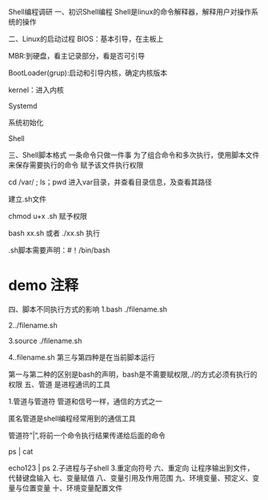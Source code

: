 Shell编程调研
一、初识Shell编程
Shell是linux的命令解释器，解释用户对操作系统的操作

二、Linux的启动过程
  BIOS：基本引导，在主板上
  
  MBR:到硬盘，看主记录部分，看是否可引导
  
  BootLoader(grup):启动和引导内核，确定内核版本
  
  kernel：进入内核
  
  Systemd

  系统初始化

  Shell

三、Shell脚本格式
一条命令只做一件事
为了组合命令和多次执行，使用脚本文件来保存需要执行的命令
赋予该文件执行权限

cd  /var/ ; ls；pwd 进入var目录，并查看目录信息，及查看其路径

建立.sh文件

chmod u+x .sh  赋予权限

bash  xx.sh  或者 ./xx.sh 执行

.sh脚本需要声明：#！/bin/bash

# demo 注释

四、脚本不同执行方式的影响
1.bash ./filename.sh

2../filename.sh

3.source ./filename.sh

4..filename.sh
第三与第四种是在当前脚本运行

第一与第二种的区别是bash的声明，bash是不需要赋权限,./的方式必须有执行的权限
五、管道
是进程通讯的工具

1.管道与管道符
管道和信号一样，通信的方式之一

匿名管道是shell编程经常用到的通信工具

管道符”|”,将前一个命令执行结果传递给后面的命令

ps | cat 

echo123 | ps 
2.子进程与子shell
3.重定向符号
六、重定向
让程序输出到文件，代替键盘输入
七、变量赋值
八、变量引用及作用范围
九、环境变量、预定义、变量与位置变量
十、环境变量配置文件